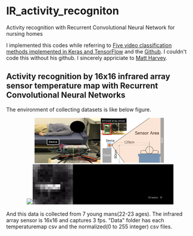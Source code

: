 # IR_activity_recogniton
Activity recognition with Recurrent Convolutional Neural Network for nursing homes

I implemented this codes while referring to [Five video classification methods implemented in Keras and TensorFlow](https://blog.coast.ai/five-video-classification-methods-implemented-in-keras-and-tensorflow-99cad29cc0b5) and the [Github](https://github.com/harvitronix/five-video-classification-methods). 
I couldn't code this without his github. I sincerely appriciate to [Matt Harvey](https://blog.coast.ai/@harvitronix). 

## Activity recognition by 16x16 infrared array sensor temperature map with Recurrent Convolutional Neural Networks
The environment of collecting datasets is like below figure. <br>
<center><img src="Data/Figure1.png" width="70%"><br></center>

<div style="text-align: center;">
<img src="Data/rgb.gif" width="28%"><img src="Data/ir.gif" width="75%">
</div>

And this data is collected from 7 young mans(22-23 ages). 
The infrared array sensor is 16x16 and captures 3 fps. 
"Data" folder has each temperaturemap csv and the normalized(0 to 255 integer) csv files.  
